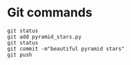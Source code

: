 # Git commands
```
git status
git add pyramid_stars.py
git status
git commit -m"beautiful pyramid stars"
git push
```
